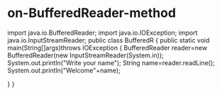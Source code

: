 # on-BufferedReader-method

import java.io.BufferedReader;
import java.io.IOException;
import java.io.InputStreamReader;
public class BufferedR
{
  public static void main(String[]args)throws IOException
  {
   BufferedReader reader=new BufferedReader(new InputStreamReader(System.in));
   System.out.println("Write your name");
   String name=reader.readLine();
   System.out.println("Welcome"+name);
   

  }
}
